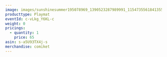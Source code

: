 ```yaml
---
image: images/sunshinesummer195078969_1390523287989991_1154735561841355517_n.jpg
producttype: Playmat
eventId: c-vLkg_Y6KL-c
weight: 0
pricings:
  - quantity: 1
    price: 65
asin: s-a5U93TX4j-s
merchandise: comiket
---
```

